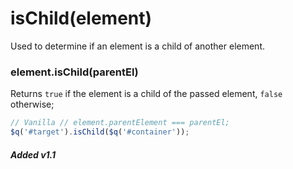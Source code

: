 # isChild(element)
Used to determine if an element is a child of another element.

### element.isChild(parentEl)
Returns `true` if the element is a child of the passed element, `false` otherwise;

```javascript
// Vanilla // element.parentElement === parentEl;
$q('#target').isChild($q('#container'));
```

##### Added v1.1
